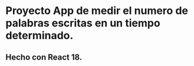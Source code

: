 # Proyecto App de medir el numero de palabras escritas en un tiempo determinado.

## Hecho con React 18.
